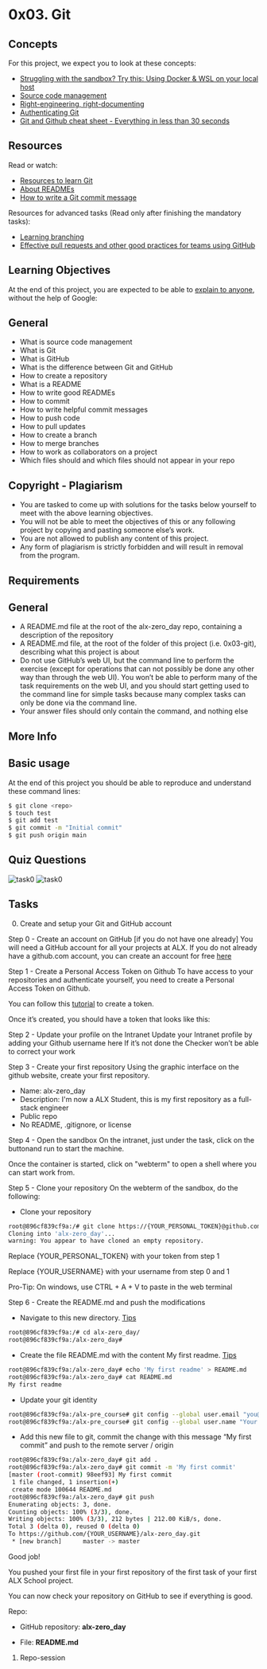 # 0x03. Git

## Concepts

For this project, we expect you to look at these concepts:

+ [Struggling with the sandbox? Try this: Using Docker & WSL on your local host](https://savanna.alxafrica.com/concepts/100039)
+ [Source code management](https://savanna.alxafrica.com/concepts/22)
+ [Right-engineering, right-documenting](https://savanna.alxafrica.com/concepts/6)
+ [Authenticating Git](https://savanna.alxafrica.com/concepts/100035)
+ [Git and Github cheat sheet - Everything in less than 30 seconds](https://savanna.alxafrica.com/concepts/57)

## Resources

Read or watch:

+ [Resources to learn Git](savanna.alxafrica.com/rltoken/Nb6H8xkr1VBkKzpt_LdC9Q)
+ [About READMEs](https://docs.github.com/en/repositories/managing-your-repositorys-settings-and-features/customizing-your-repository/about-readmes)
+ [How to write a Git commit message](https://cbea.ms/git-commit)

Resources for advanced tasks (Read only after finishing the mandatory tasks):

+ [Learning branching](https://learngitbranching.js.org)
+ [Effective pull requests and other good practices for teams using GitHub](https://codeinthehole.com/tips/pull-requests-and-other-good-practices-for-teams-using-github)

## Learning Objectives

At the end of this project, you are expected to be able to [explain to anyone](https://fs.blog/feynman-technique), without the help of Google:

## General

+ What is source code management
+ What is Git
+ What is GitHub
+ What is the difference between Git and GitHub
+ How to create a repository
+ What is a README
+ How to write good READMEs
+ How to commit
+ How to write helpful commit messages
+ How to push code
+ How to pull updates
+ How to create a branch
+ How to merge branches
+ How to work as collaborators on a project
+ Which files should and which files should not appear in your repo

## Copyright - Plagiarism

+ You are tasked to come up with solutions for the tasks below yourself to meet with the above learning objectives.
+ You will not be able to meet the objectives of this or any following project by copying and pasting someone else’s work.
+ You are not allowed to publish any content of this project.
+ Any form of plagiarism is strictly forbidden and will result in removal from the program.

## Requirements

## General

+ A README.md file at the root of the alx-zero_day repo, containing a description of the repository
+ A README.md file, at the root of the folder of this project (i.e. 0x03-git), describing what this project is about
+ Do not use GitHub’s web UI, but the command line to perform the exercise (except for operations that can not possibly be done any other way than through the web UI). You won’t be able to perform many of the task requirements on the web UI, and you should start getting used to the command line for simple tasks because many complex tasks can only be done via the command line.
+ Your answer files should only contain the command, and nothing else

## More Info

## Basic usage

At the end of this project you should be able to reproduce and understand these command lines:

```bash
$ git clone <repo>
$ touch test
$ git add test
$ git commit -m "Initial commit"
$ git push origin main
```

## Quiz Questions

![task0](https://github.com/leone-nyaga/alx-system_engineering-devops/blob/master/0x03.Git/images/git0.png)
![task0](https://github.com/leone-nyaga/alx-system_engineering-devops/blob/master/0x03.Git/images/git1.png)

## Tasks

0. Create and setup your Git and GitHub account

Step 0 - Create an account on GitHub [if you do not have one already]
You will need a GitHub account for all your projects at ALX. If you do not already have a github.com account, you can create an account for free [here](https://github.com)

Step 1 - Create a Personal Access Token on Github
To have access to your repositories and authenticate yourself, you need to create a Personal Access Token on Github.

You can follow this [tutorial](https://docs.github.com/en/authentication/keeping-your-account-and-data-secure/managing-your-personal-access-tokens) to create a token.

Once it’s created, you should have a token that looks like this:

Step 2 - Update your profile on the Intranet
Update your Intranet profile by adding your Github username here
If it’s not done the Checker won’t be able to correct your work

Step 3 - Create your first repository
Using the graphic interface on the github website, create your first repository.

+ Name: alx-zero_day
+ Description: I'm now a ALX Student, this is my first repository as a full-stack engineer
+ Public repo
+ No README, .gitignore, or license

Step 4 - Open the sandbox
On the intranet, just under the task, click on the buttonand run to start the machine.

Once the container is started, click on "webterm" to open a shell where you can start work from.

Step 5 - Clone your repository
On the webterm of the sandbox, do the following:

+ Clone your repository

```bash
root@896cf839cf9a:/# git clone https://{YOUR_PERSONAL_TOKEN}@github.com/{YOUR_USERNAME}/alx-zero_day.git                
Cloning into 'alx-zero_day'...
warning: You appear to have cloned an empty repository. 
```

Replace {YOUR_PERSONAL_TOKEN} with your token from step 1

Replace {YOUR_USERNAME} with your username from step 0 and 1

Pro-Tip: On windows, use CTRL + A + V to paste in the web terminal

Step 6 - Create the README.md and push the modifications

+ Navigate to this new directory. [Tips](https://askubuntu.com/questions/232442/how-do-i-navigate-between-directories-in-terminal)

```bash
root@896cf839cf9a:/# cd alx-zero_day/
root@896cf839cf9a:/alx-zero_day#
```

+ Create the file README.md with the content My first readme. [Tips](https://forum.howtoforge.com/threads/echo-into-a-file.115)

```bash
root@896cf839cf9a:/alx-zero_day# echo 'My first readme' > README.md
root@896cf839cf9a:/alx-zero_day# cat README.md                                                                 
My first readme
```

+ Update your git identity

```bash
root@896cf839cf9a:/alx-pre_course# git config --global user.email "you@example.com"
root@896cf839cf9a:/alx-pre_course# git config --global user.name "Your Name"
```

+ Add this new file to git, commit the change with this message “My first commit” and push to the remote server / origin

```bash
root@896cf839cf9a:/alx-zero_day# git add .
root@896cf839cf9a:/alx-zero_day# git commit -m 'My first commit'
[master (root-commit) 98eef93] My first commit
 1 file changed, 1 insertion(+)
 create mode 100644 README.md
root@896cf839cf9a:/alx-zero_day# git push                                                                                           
Enumerating objects: 3, done.                                                                                                         
Counting objects: 100% (3/3), done.                                                                                                   
Writing objects: 100% (3/3), 212 bytes | 212.00 KiB/s, done.                                                                          
Total 3 (delta 0), reused 0 (delta 0)                                                                                                 
To https://github.com/{YOUR_USERNAME}/alx-zero_day.git                                                                                       
 * [new branch]      master -> master
```

Good job!

You pushed your first file in your first repository of the first task of your first ALX School project.

You can now check your repository on GitHub to see if everything is good.

Repo:

+ GitHub repository: **alx-zero_day**

+ File: **README.md**

1. Repo-session
